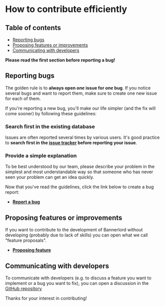 # How to contribute efficiently

## Table of contents

- [Reporting bugs](#reporting-bugs)
- [Proposing features or improvements](#proposing-features-or-improvements)
- [Communicating with developers](#communicating-with-developers)

**Please read the first section before reporting a bug!**

## Reporting bugs

The golden rule is to **always open *one* issue for *one* bug**. If you notice
several bugs and want to report them, make sure to create one new issue for
each of them.

If you're reporting a new bug, you'll make our life simpler (and the
fix will come sooner) by following these guidelines:

### Search first in the existing database

Issues are often reported several times by various users. It's good practice to
**search first in the [issue tracker](https://github.com/ca-joue-ce-soir/legobuilder/issues)
before reporting your issue**.

### Provide a simple explanation

To be best understood by our team, please describe your problem in the simplest and most understandable way 
so that someone who has never seen your problem can get an idea quickly.

Now that you've read the guidelines, click the link below to create a
bug report:

- **[Report a bug](https://github.com/ca-joue-ce-soir/legobuilder/issues/new?template=bug_report.yml)**

## Proposing features or improvements

If you want to contribute to the development of Bannerlord without developing (probably due to lack of 
skills) you can open what we call "feature proposals".

- **[Proposing feature](https://github.com/ca-joue-ce-soir/legobuilder/issues/new?template=feature_proposal.yml)**

## Communicating with developers

To communicate with developers (e.g. to discuss a feature you want to implement
or a bug you want to fix), you can open a discussion in the [GitHub repository](https://github.com/ca-joue-ce-soir/legobuilder/discussions)

Thanks for your interest in contributing!